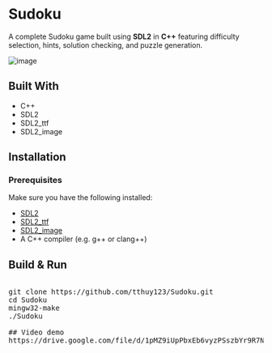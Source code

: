 # Sudoku
A complete Sudoku game built using **SDL2** in **C++** featuring difficulty selection, hints, solution checking, and puzzle generation.

![image](https://github.com/user-attachments/assets/b11d8f1b-0ff7-4773-a6ad-67b7b70b13b9)
## Built With

- C++
- SDL2
- SDL2_ttf
- SDL2_image

## Installation

### Prerequisites

Make sure you have the following installed:

- [SDL2](https://github.com/libsdl-org/SDL)
- [SDL2_ttf](https://github.com/libsdl-org/SDL_ttf)
- [SDL2_image](https://github.com/libsdl-org/SDL_image)
- A C++ compiler (e.g. g++ or clang++)

## Build & Run
<pre lang="bash"> 
git clone https://github.com/tthuy123/Sudoku.git
cd Sudoku
mingw32-make
./Sudoku

## Video demo
https://drive.google.com/file/d/1pMZ9iUpPbxEb6vyzPSszbYr9R7NOk9bW/view?usp=sharing
  
